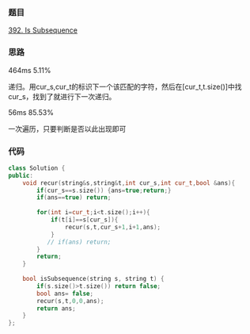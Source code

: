 ### 题目
[392. Is Subsequence](https://leetcode-cn.com/problems/is-subsequence/submissions/)
### 思路
464ms 5.11%

递归。用cur_s,cur_t的标识下一个该匹配的字符，然后在[cur_t,t.size()]中找cur_s，找到了就进行下一次递归。

56ms 85.53%

一次遍历，只要判断是否以此出现即可
### 代码
```c++
class Solution {
public:
    void recur(string&s,string&t,int cur_s,int cur_t,bool &ans){
        if(cur_s==s.size()) {ans=true;return;}
        if(ans==true) return;
        
        for(int i=cur_t;i<t.size();i++){
            if(t[i]==s[cur_s]){
                recur(s,t,cur_s+1,i+1,ans);
            } 
           // if(ans) return;
        }
        return;
    }
    
    bool isSubsequence(string s, string t) {
        if(s.size()>t.size()) return false;
        bool ans= false;
        recur(s,t,0,0,ans);
        return ans;
    }
};
```
